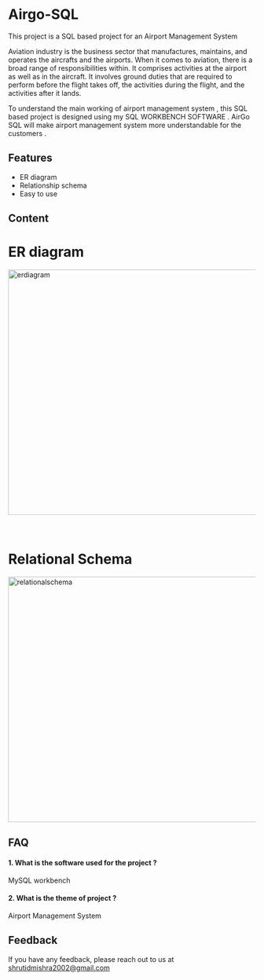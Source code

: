 # Airgo-SQL
This project is a SQL based project for an Airport Management System

Aviation industry is the business sector that manufactures, maintains, and operates the aircrafts and the airports. When it comes to aviation, there is a broad range of responsibilities within. It comprises activities at the airport as well as in the aircraft. It involves ground duties that are required to perform before the flight takes off, the activities during the flight, and the activities after it lands.

To understand the main working of airport management system , this SQL based project is designed using my SQL WORKBENCH SOFTWARE .
AirGo SQL will make airport management system more understandable for the customers .  



## Features

- ER diagram
- Relationship schema
- Easy to use

## Content

<h1> ER diagram </h1>
<img src="erdiagram.jpeg" alt="erdiagram" width="800px" height="500px">
<br><br><br>

<h1> Relational Schema </h1>

<img src="relationalschema.jpeg" alt="relationalschema" width="800px" height="500px">


## FAQ

#### 1. What is the software used for the project ?

MySQL workbench

#### 2. What is the theme of project ?

Airport Management System 



## Feedback

If you have any feedback, please reach out to us at shrutidmishra2002@gmail.com
